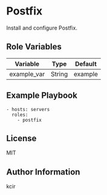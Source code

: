 Postfix
=========

Install and configure Postfix.

Role Variables
--------------

| Variable    | Type   | Default      |
| ----------- | ------ | ------------ |
| example_var | String | example |

Example Playbook
----------------

```
- hosts: servers
  roles:
    - postfix
```

License
-------

MIT

Author Information
------------------

kcir
